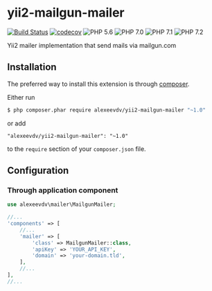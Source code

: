 # yii2-mailgun-mailer

[![Build Status](https://travis-ci.org/alexeevdv/yii2-mailgun-mailer.svg?branch=master)](https://travis-ci.org/alexeevdv/yii2-mailgun-mailer) 
[![codecov](https://codecov.io/gh/alexeevdv/yii2-mailgun-mailer/branch/master/graph/badge.svg)](https://codecov.io/gh/alexeevdv/yii2-mailgun-mailer)
![PHP 5.6](https://img.shields.io/badge/PHP-5.6-green.svg) 
![PHP 7.0](https://img.shields.io/badge/PHP-7.0-green.svg) 
![PHP 7.1](https://img.shields.io/badge/PHP-7.1-green.svg) 
![PHP 7.2](https://img.shields.io/badge/PHP-7.2-green.svg)


Yii2 mailer implementation that send mails via mailgun.com

## Installation

The preferred way to install this extension is through [composer](https://getcomposer.org/download/).

Either run

```bash
$ php composer.phar require alexeevdv/yii2-mailgun-mailer "~1.0"
```

or add

```
"alexeevdv/yii2-mailgun-mailer": "~1.0"
```

to the ```require``` section of your `composer.json` file.

## Configuration

### Through application component
```php
use alexeevdv\mailer\MailgunMailer;

//...
'components' => [
    //...
    'mailer' => [
        'class' => MailgunMailer::class,
        'apiKey' => 'YOUR_API_KEY',
        'domain' => 'your-domain.tld',
    ],
    //...
],
//...
```
